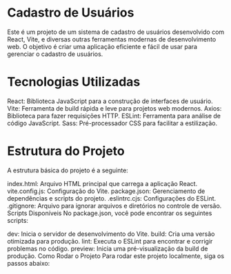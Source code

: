 # Cadastro de Usuários
Este é um projeto de um sistema de cadastro de usuários desenvolvido com React, Vite, e diversas outras ferramentas modernas de desenvolvimento web. O objetivo é criar uma aplicação eficiente e fácil de usar para gerenciar o cadastro de usuários.

# Tecnologias Utilizadas

React: Biblioteca JavaScript para a construção de interfaces de usuário.
Vite: Ferramenta de build rápida e leve para projetos web modernos.
Axios: Biblioteca para fazer requisições HTTP.
ESLint: Ferramenta para análise de código JavaScript.
Sass: Pré-processador CSS para facilitar a estilização.


# Estrutura do Projeto

A estrutura básica do projeto é a seguinte:

index.html: Arquivo HTML principal que carrega a aplicação React.
vite.config.js: Configuração do Vite.
package.json: Gerenciamento de dependências e scripts do projeto.
.eslintrc.cjs: Configurações do ESLint.
.gitignore: Arquivo para ignorar arquivos e diretórios no controle de versão.
Scripts Disponíveis
No package.json, você pode encontrar os seguintes scripts:

dev: Inicia o servidor de desenvolvimento do Vite.
build: Cria uma versão otimizada para produção.
lint: Executa o ESLint para encontrar e corrigir problemas no código.
preview: Inicia uma pré-visualização da build de produção.
Como Rodar o Projeto
Para rodar este projeto localmente, siga os passos abaixo:
